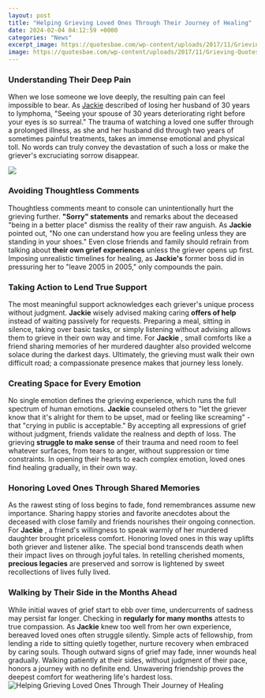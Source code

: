 ```yaml
---
layout: post
title: "Helping Grieving Loved Ones Through Their Journey of Healing"
date: 2024-02-04 04:12:59 +0000
categories: "News"
excerpt_image: https://quotesbae.com/wp-content/uploads/2017/11/Grieving-Quotes-For-Loved-Ones-04.jpg
image: https://quotesbae.com/wp-content/uploads/2017/11/Grieving-Quotes-For-Loved-Ones-04.jpg
---
```


### Understanding Their Deep Pain 
When we lose someone we love deeply, the resulting pain can feel impossible to bear. As [Jackie](https://yt.io.vn/collection/aldape) described of losing her husband of 30 years to lymphoma, "Seeing your spouse of 30 years deteriorating right before your eyes is so surreal." The trauma of watching a loved one suffer through a prolonged illness, as she and her husband did through two years of sometimes painful treatments, takes an immense emotional and physical toll. No words can truly convey the devastation of such a loss or make the griever's excruciating sorrow disappear. 

![](https://www.thedailymind.com/wp-content/uploads/2015/03/wake-of-loss-affirmation.jpg)
### Avoiding Thoughtless Comments
Thoughtless comments meant to console can unintentionally hurt the grieving further. **"Sorry" statements** and remarks about the deceased "being in a better place" dismiss the reality of their raw anguish. As **Jackie** pointed out, "No one can understand how you are feeling unless they are standing in your shoes." Even close friends and family should refrain from talking about **their own grief experiences** unless the griever opens up first. Imposing unrealistic timelines for healing, as **Jackie's** former boss did in pressuring her to "leave 2005 in 2005," only compounds the pain.
### Taking Action to Lend True Support  
The most meaningful support acknowledges each griever's unique process without judgment. **Jackie** wisely advised making caring **offers of help** instead of waiting passively for requests. Preparing a meal, sitting in silence, taking over basic tasks, or simply listening without advising allows them to grieve in their own way and time. For **Jackie** , small comforts like a friend sharing memories of her murdered daughter also provided welcome solace during the darkest days. Ultimately, the grieving must walk their own difficult road; a compassionate presence makes that journey less lonely.
### Creating Space for Every Emotion
No single emotion defines the grieving experience, which runs the full spectrum of human emotions. **Jackie** counseled others to "let the griever know that it's alright for them to be upset, mad or feeling like screaming" - that "crying in public is acceptable." By accepting all expressions of grief without judgment, friends validate the realness and depth of loss. The grieving **struggle to make sense** of their trauma and need room to feel whatever surfaces, from tears to anger, without suppression or time constraints. In opening their hearts to each complex emotion, loved ones find healing gradually, in their own way. 
### Honoring Loved Ones Through Shared Memories  
As the rawest sting of loss begins to fade, fond remembrances assume new importance. Sharing happy stories and favorite anecdotes about the deceased with close family and friends nourishes their ongoing connection. For **Jackie** , a friend's willingness to speak warmly of her murdered daughter brought priceless comfort. Honoring loved ones in this way uplifts both griever and listener alike. The special bond transcends death when their impact lives on through joyful tales. In retelling cherished moments, **precious legacies** are preserved and sorrow is lightened by sweet recollections of lives fully lived.
### Walking by Their Side in the Months Ahead
While initial waves of grief start to ebb over time, undercurrents of sadness may persist far longer. Checking in **regularly for many months** attests to true compassion. As **Jackie** knew too well from her own experience, bereaved loved ones often struggle silently. Simple acts of fellowship, from lending a ride to sitting quietly together, nurture recovery when embraced by caring souls. Though outward signs of grief may fade, inner wounds heal gradually. Walking patiently at their sides, without judgment of their pace, honors a journey with no definite end. Unwavering friendship proves the deepest comfort for weathering life's hardest loss.
![Helping Grieving Loved Ones Through Their Journey of Healing](https://quotesbae.com/wp-content/uploads/2017/11/Grieving-Quotes-For-Loved-Ones-04.jpg)